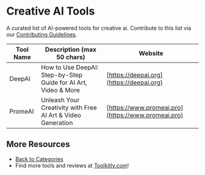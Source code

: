 # Creative AI Tools

A curated list of AI-powered tools for creative ai. Contribute to this list via our [Contributing Guidelines](../CONTRIBUTING.md).

| Tool Name | Description (max 50 chars) | Website |
|-----------|----------------------------|---------|
| DeepAI | How to Use DeepAI: Step-by-Step Guide for AI Art, Video & More | [https://deepai.org](https://deepai.org) |
| PromeAI | Unleash Your Creativity with Free AI Art & Video Generation | [https://www.promeai.pro](https://www.promeai.pro) |

## More Resources
- [Back to Categories](../README.md)
- Find more tools and reviews at [Toolkitly.com](https://toolkitly.com)!
